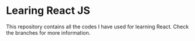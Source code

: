 # Learing React JS

This repository contains all the codes I have used for learning React. Check the branches for more information.
